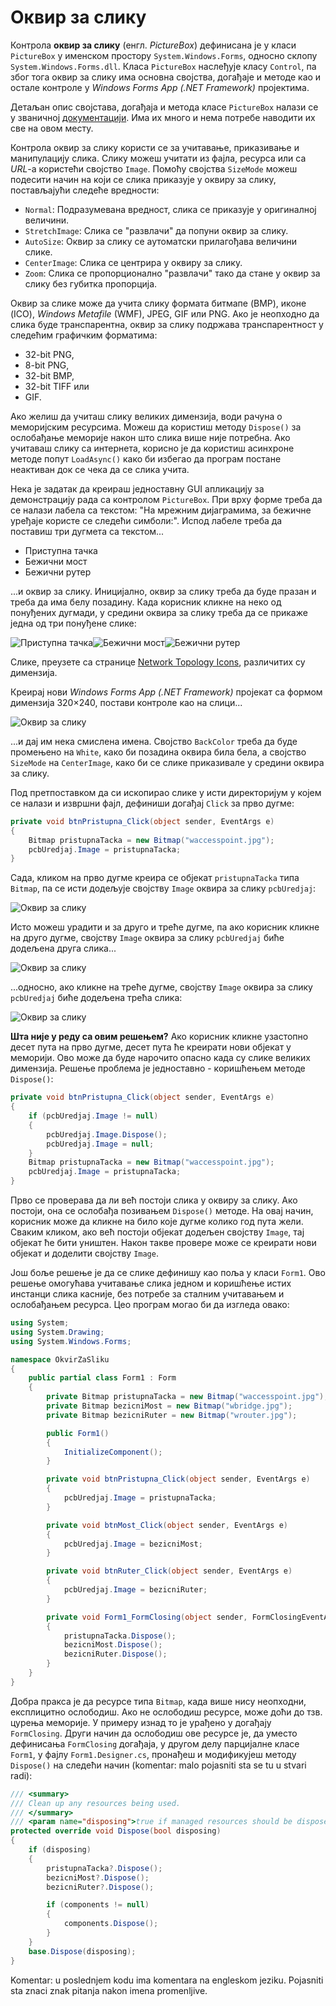 # Оквир за слику

Контрола **оквир за слику** (енгл. *PictureBox*) дефинисана је у класи
`PictureBox` у именском простору `System.Windows.Forms`, односно склопу
`System.Windows.Forms.dll`. Класа `PictureBox` наслеђује класу `Control`, па
због тога оквир за слику има основна својства, догађаје и методе као и остале
контроле у *Windows Forms App (.NET Framework)* пројектима.

Детаљан опис својстава, догађаја и метода класе `PictureBox` налази се у
званичној [документацији](https://learn.microsoft.com/en-us/dotnet/api/system.windows.forms.picturebox?view=netframework-4.8).
Има их много и нема потребе наводити их све на овом месту.

Контрола оквир за слику користи се за учитавање, приказивање и манипулацију
слика. Слику можеш учитати из фајла, ресурса или са *URL*-а користећи својство
`Image`. Помоћу својства `SizeMode` можеш подесити начин на који се слика
приказује у оквиру за слику, постављајући следеће вредности:

* `Normal`: Подразумевана вредност, слика се приказује у оригиналној величини.
* `StretchImage`: Слика се "развлачи" да попуни оквир за слику.
* `AutoSize`: Оквир за слику се аутоматски прилагођава величини слике.
* `CenterImage`: Слика се центрира у оквиру за слику.
* `Zoom`: Слика се пропорционално "развлачи" тако да стане у оквир за слику без
губитка пропорција.

Оквир за слике може да учита слику формата битмапе (BMP), иконе (ICO),
*Windows Metafile* (WMF), JPEG, GIF или PNG. Ако је неопходно да слика буде
транспарентна, оквир за слику подржава транспарентност у следећим графичким
форматима:

* 32-bit PNG,
* 8-bit PNG,
* 32-bit BMP,
* 32-bit TIFF или
* GIF.

Ако желиш да учиташ слику великих димензија, води рачуна о меморијским
ресурсима. Можеш да користиш методу `Dispose()` за ослобађање меморије након
што слика више није потребна. Ако учитаваш слику са интернета, корисно је да
користиш асинхроне методе попут `LoadAsync()` како би избегао да програм
постане неактиван док се чека да се слика учита.

Нека је задатак да креираш једноставну GUI апликацију за демонстрацију рада са
контролом `PictureBox`. При врху форме треба да се налази лабела са текстом:
"На мрежним дијаграмима, за бежичне уређаје користе се следећи симболи:". Испод
лабеле треба да поставиш три дугмета са текстом...

* Приступна тачка
* Бежични мост
* Бежични рутер

...и оквир за слику. Иницијално, оквир за слику треба да буде празан и треба да
има белу позадину. Када корисник кликне на неко од понуђених дугмади, у средини
оквира за слику треба да се прикаже једна од три понуђене слике:

![Приступна тачка](./images/waccesspoint.jpg)![Бежични мост](./images/wbridge.jpg)![Бежични рутер](./images/wrouter.jpg)

Слике, преузете са странице [Network Topology Icons](https://www.cisco.com/c/en/us/about/brand-center/network-topology-icons.html),
различитих су димензија.

Креирај нови *Windows Forms App (.NET Framework)* пројекат са формом димензија
320×240, постави контроле као на слици...

![Оквир за слику](./images/okvirzasliku-1.png)

...и дај им нека смислена имена. Својство `BackColor` треба да буде промењено
на `White`, како би позадина оквира била бела, а својство `SizeMode` на
`CenterImage`, како би се слике приказивале у средини оквира за слику.

Под претпоставком да си ископирао слике у исти директоријум у којем се налази и
извршни фајл, дефиниши догађај `Click` за прво дугме:

```cs
private void btnPristupna_Click(object sender, EventArgs e)
{
    Bitmap pristupnaTacka = new Bitmap("waccesspoint.jpg");
    pcbUredjaj.Image = pristupnaTacka;
}
```

Сада, кликом на прво дугме креира се објекат `pristupnaTacka` типа `Bitmap`, па
се исти додељује својству `Image` оквира за слику `pcbUredjaj`:

![Оквир за слику](./images/okvirzasliku-2.png)

Исто можеш урадити и за друго и треће дугме, па ако корисник кликне на друго
дугме, својству `Image` оквира за слику `pcbUredjaj` биће додељена друга
слика...

![Оквир за слику](./images/okvirzasliku-3.png)

...односно, ако кликне на треће дугме, својству `Image` оквира за слику
`pcbUredjaj` биће додељена трећа слика:

![Оквир за слику](./images/okvirzasliku-4.png)

**Шта није у реду са овим решењем?** Ако корисник кликне узастопно десет пута
на прво дугме, десет пута ће креирати нови објекат у меморији. Ово може да буде
нарочито опасно када су слике великих димензија. Решење проблема је једноставно -
коришћењем методе `Dispose()`:

```cs
private void btnPristupna_Click(object sender, EventArgs e)
{
    if (pcbUredjaj.Image != null)
    {
        pcbUredjaj.Image.Dispose();
        pcbUredjaj.Image = null;
    }
    Bitmap pristupnaTacka = new Bitmap("waccesspoint.jpg");
    pcbUredjaj.Image = pristupnaTacka;
}
```

Прво се проверава да ли већ постоји слика у оквиру за слику. Ако постоји, она
се ослобађа позивањем `Dispose()` методе. На овај начин, корисник може да
кликне на било које дугме колико год пута жели. Сваким кликом, ако већ постоји
објекат додељен својству `Image`, тај објекат ће бити уништен. Након такве
провере може се креирати нови објекат и доделити својству `Image`.

Још боље решење је да се слике дефинишу као поља у класи `Form1`. Ово решење
омогућава учитавање слика једном и коришћење истих инстанци слика касније, без
потребе за сталним учитавањем и ослобађањем ресурса. Цео програм могао би да
изгледа овако:

```cs
using System;
using System.Drawing;
using System.Windows.Forms;

namespace OkvirZaSliku
{
    public partial class Form1 : Form
    {
        private Bitmap pristupnaTacka = new Bitmap("waccesspoint.jpg");
        private Bitmap bezicniMost = new Bitmap("wbridge.jpg");
        private Bitmap bezicniRuter = new Bitmap("wrouter.jpg");

        public Form1()
        {
            InitializeComponent();
        }

        private void btnPristupna_Click(object sender, EventArgs e)
        {
            pcbUredjaj.Image = pristupnaTacka;
        }

        private void btnMost_Click(object sender, EventArgs e)
        {
            pcbUredjaj.Image = bezicniMost;
        }

        private void btnRuter_Click(object sender, EventArgs e)
        {
            pcbUredjaj.Image = bezicniRuter;
        }

        private void Form1_FormClosing(object sender, FormClosingEventArgs e)
        {
            pristupnaTacka.Dispose();
            bezicniMost.Dispose();
            bezicniRuter.Dispose();
        }
    }
}
```

Добра пракса је да ресурсе типа `Bitmap`, када више нису неопходни, експлицитно
ослободиш. Ако не ослободиш ресурсе, може доћи до тзв. цурења меморије. У
примеру изнад то је урађено у догађају `FormClosing`. Други начин да ослободиш
ове ресурсе је, да уместо дефинисања `FormClosing` догађаја, у другом делу
парцијалне класе `Form1`, у фајлу `Form1.Designer.cs`, пронађеш и модификујеш
методу `Dispose()` на следећи начин (komentar: malo pojasniti sta se tu u stvari radi):

```cs
/// <summary>
/// Clean up any resources being used.
/// </summary>
/// <param name="disposing">true if managed resources should be disposed; otherwise, false.</param>
protected override void Dispose(bool disposing)
{
    if (disposing)
    {
        pristupnaTacka?.Dispose();
        bezicniMost?.Dispose();
        bezicniRuter?.Dispose();

        if (components != null)
        {
            components.Dispose();
        }
    }
    base.Dispose(disposing);
}
```
Komentar: u poslednjem kodu ima komentara na engleskom jeziku. Pojasniti sta znaci znak pitanja nakon imena promenljive.
